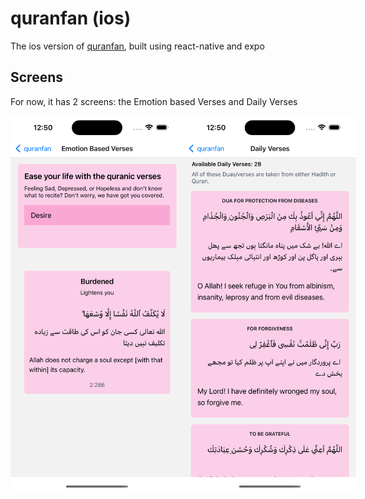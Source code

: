 # quranfan (ios)

The ios version of [quranfan](https://quranfan.vercel.app), built using react-native and expo

## Screens

For now, it has 2 screens: the Emotion based Verses and Daily Verses

<div style="display: flex; justify-content: space-between;">
  <img src="app/assets/emotion.png" height="600" title="Emotion Based Verses" />

  <img src="app/assets/daily_verses.png" height="600" title="Daily Verses" />
</div>
